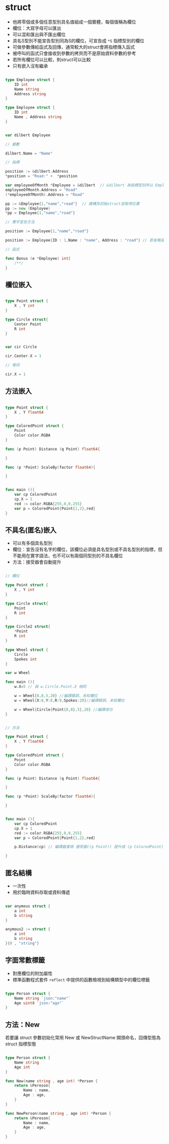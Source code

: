 # struct

* 他將零個或多個任意型別具名值組成一個實體，每個值稱為欄位
* 欄位：大寫字母可以匯出
* 可以混和匯出與不匯出欄位
* 具名S型別不能宣告型別同為S的欄位，可宣告成 `*S` 指標型別的欄位
* 可做參數傳給函式及回傳，通常較大的struct會將指標傳入函式
* 被呼叫的函式只會接收到參數的拷貝而不是原始資料參數的參考
* 若所有欄位可以比較，則struct可以比較
* 只有嵌入沒有繼承

```go

type Employee struct {
    ID int
    Name string
    Address string
}

type Employee struct {
    ID int
    Name , Address string
}


var dilbert Employee

// 變數

dilbert.Name = "Name"

// 指標

position := &dilbert.Address
*position = "Road:" +  *position

var employeeOfMonth *Employee = &dilbert  // &dilbert 為指標型別所以 Employee 要改為 *Employee 
employeeOfMonth.Address = "Road"
(*employeeOfMonth).Address = "Road"

pp := &Employee{1,"name","road"}  // 建構及初始struct並取得位置
pp := new (Employee)
*pp = Employee{1,"name","road"}  

// 實字宣告方法

position := Employee{1,"name","road"} 

position := Employee{ID : 1,Name : "name", Address : "road"} // 若省略宣告欄位會對此欄位零值初始

// 函式

func Bonus (e *Employee) int{
    /**/
}


```

## 欄位嵌入

```go

type Point struct {
    X , Y int
}

type Circle struct{
    Center Point
    R int 
}


var cir Circle

cir.Center.X = 1

// 等同

cir.X = 1

```

## 方法嵌入

```go

type Point struct {
    X , Y float64
}

type ColoredPoint struct {
    Point 
    Color color.RGBA
}

func (p Point) Distance (q Point) float64{

} 

func (p *Point) ScaleBy(factor float64){

}


func main (){
    var cp ColoredPoint
    cp.X = 1
    red := color.RGBA{255,0,0,255}
    var p = ColoredPoint{Point{1,2},red}
}

```

## 不具名(匿名)嵌入

* 可以有多個具名型別
* 欄位：宣告沒有名字的欄位，該欄位必須是具名型別或不具名型別的指標，但不能用在實字語法，也不可以有兩個同型別的不具名欄位
* 方法：接受器會自動提升

```go

// 欄位

type Point struct {
    X , Y int
}

type Circle struct{
    Point
    R int 
}

type Circle2 struct{
    *Point
    R int 
}

type Wheel struct {
    Circle
    Spokes int
}

var w Wheel

func main (){
    w.X=5 // 與 w.Circle.Point.X 相同

    w = Wheel{8,8,5,20} //編譯錯誤，未知欄位
    w = Wheel{X:8,Y:8,R:9,Spokes:20}//編譯錯誤，未知欄位

    w = Wheel{Circle{Point{8,8},5},20} //編譯成功    
}

```


```go

// 方法

type Point struct {
    X , Y float64
}

type ColoredPoint struct {
    Point 
    Color color.RGBA
}

func (p Point) Distance (q Point) float64{

} 

func (p *Point) ScaleBy(factor float64){

}


func main (){
    var cp ColoredPoint
    cp.X = 1
    red := color.RGBA{255,0,0,255}
    var p = ColoredPoint{Point{1,2},red}

    p.Distance(cp) // 編譯器會將 接受器((p Point)) 提升成 (p ColoredPoint)

}
```

## 匿名結構

* 一次性
* 用於臨時資料存取或資料傳遞

```go

var anymous struct {
    a int 
    b string 
}

anymous2 := struct {
    a int 
    b string
}{0 , "string"}

```

## 字面常數標籤

* 對應欄位的附加屬性
* 標準函數程式套件 `reflect` 中提供的函數檢視到結構類型中的欄位標籤

```go

type Person struct {
    Name string `json:"name"`
    Age uint8 `json:"age"`
}

```

## 方法：New

若要讓 struct 參數初始化常用 New  或 NewStructName 開頭命名，回傳型態為 struct 指標型態

```go

type Person struct {
    Name string
    Age int
}

func New(name string , age int) *Person {
    return &Pereson{
        Name : name,
        Age : age,
    }
}

func NewPerson(name string , age int) *Person {
    return &Pereson{
        Name : name,
        Age : age,
    }
}


```